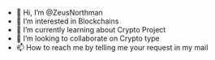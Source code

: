 - 👋 Hi, I’m @ZeusNorthman
- 👀 I’m interested in Blockchains
- 🌱 I’m currently learning about Crypto Project
- 💞️ I’m looking to collaborate on Crypto type 
- 📫 How to reach me by telling me your request in my mail                                                                                                                                                                                          
  
<!---
ZeusNorthman/ZeusNorthman is a ✨ special ✨ repository because its `README.md` (this file) appears on your GitHub profile.
You can click the Preview link to take a look at your changes.
--->
